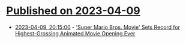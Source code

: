 # [Published on 2023-04-09](index.md)

* [2023-04-09, 20:15:00](https://games.slashdot.org/story/23/04/09/205217/super-mario-bros-movie-sets-record-for-highest-grossing-animated-movie-opening-ever?utm_source=rss1.0mainlinkanon&utm_medium=feed) - ['Super Mario Bros. Movie' Sets Record for Highest-Grossing Animated Movie Opening Ever](https://games.slashdot.org/story/23/04/09/205217/super-mario-bros-movie-sets-record-for-highest-grossing-animated-movie-opening-ever?utm_source=rss1.0mainlinkanon&utm_medium=feed)

